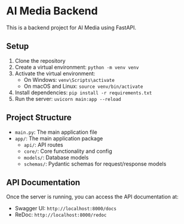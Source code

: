 # AI Media Backend

This is a backend project for AI Media using FastAPI.

## Setup

1. Clone the repository
2. Create a virtual environment: `python -m venv venv`
3. Activate the virtual environment:
   - On Windows: `venv\Scripts\activate`
   - On macOS and Linux: `source venv/bin/activate`
4. Install dependencies: `pip install -r requirements.txt`
5. Run the server: `uvicorn main:app --reload`

## Project Structure

- `main.py`: The main application file
- `app/`: The main application package
  - `api/`: API routes
  - `core/`: Core functionality and config
  - `models/`: Database models
  - `schemas/`: Pydantic schemas for request/response models

## API Documentation

Once the server is running, you can access the API documentation at:
- Swagger UI: `http://localhost:8000/docs`
- ReDoc: `http://localhost:8000/redoc`